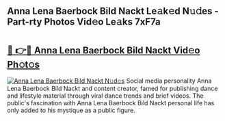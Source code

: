 ## Anna Lena Baerbock Bild Nackt Le𝚊k𝚎d N𝚞𝚍es - Part-rty Photos Vid𝚎o Le𝚊ks 7xF7a

# <h2><a href="http://fb5a0b6.evod.top/?m=Anna+Lena+Baerbock+Bild+Nackt">🔗 👉🔴 Anna Lena Baerbock Bild Nackt Vid𝚎o Ph𝚘t𝚘s</a></h2>

[![Anna Lena Baerbock Bild Nackt N𝚞d𝚎s](https://i.imgur.com/8V9OHl7.gif)](http://fb5a0b6.evod.top/?m=Anna+Lena+Baerbock+Bild+Nackt)
Social media personality Anna Lena Baerbock Bild Nackt and content creator, famed for publishing dance and lifestyle material through viral dance trends and brief videos. The public's fascination with Anna Lena Baerbock Bild Nackt personal life has only added to his mystique as a public figure. 
